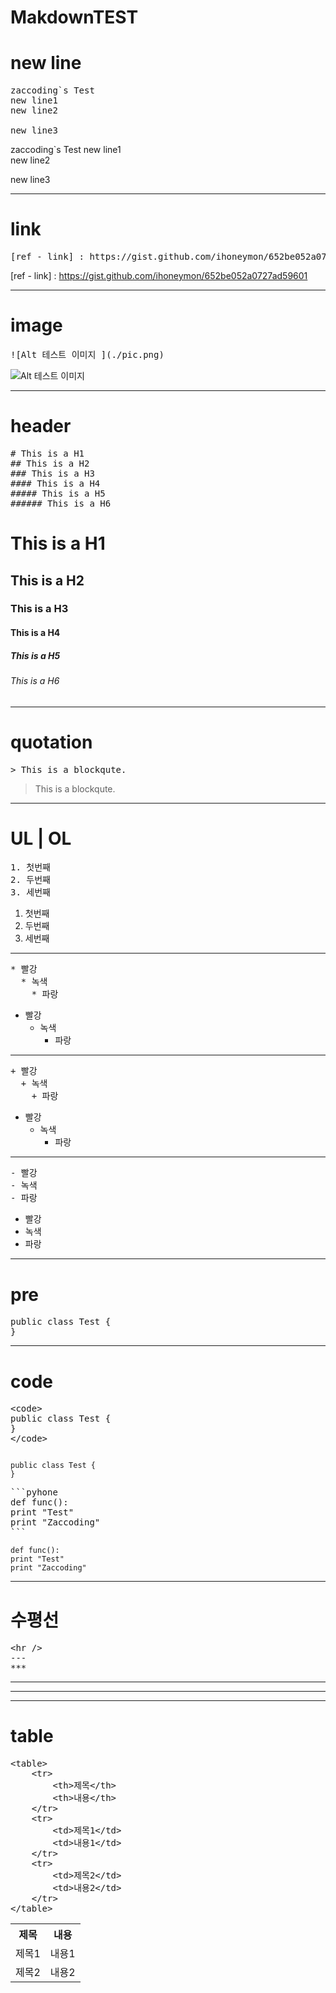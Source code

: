 # MakdownTEST

# new line
<pre>
zaccoding`s Test
new line1  
new line2

new line3
</pre>

zaccoding`s Test
new line1    
new line2

new line3

<hr />

# link
<pre>
[ref - link] : https://gist.github.com/ihoneymon/652be052a0727ad59601
</pre>
[ref - link] : https://gist.github.com/ihoneymon/652be052a0727ad59601

<hr />

# image
<pre>
![Alt 테스트 이미지 ](./pic.png)
</pre>
![Alt 테스트 이미지 ](./pic.png)

<hr />

# header
<pre>
# This is a H1
## This is a H2
### This is a H3
#### This is a H4
##### This is a H5
###### This is a H6
</pre>
# This is a H1
## This is a H2
### This is a H3
#### This is a H4
##### This is a H5
###### This is a H6

<hr />

# quotation
<pre>
> This is a blockqute.
</pre>
> This is a blockqute.

<hr />


# UL | OL
<pre>
1. 첫번째
2. 두번째
3. 세번째
</pre>
1. 첫번째
2. 두번째
3. 세번째

----------------------------------------------------------

<pre>
* 빨강
  * 녹색
    * 파랑
</pre>

* 빨강
  * 녹색
    * 파랑


----------------------------------------------------------
<pre>
+ 빨강
  + 녹색
    + 파랑
</pre>

+ 빨강
  + 녹색
    + 파랑

----------------------------------------------------------

<pre>
- 빨강
- 녹색
- 파랑
</pre>
- 빨강
- 녹색
- 파랑

<hr />

# pre
<pre>
public class Test {
}
</pre>
<hr />

# code
<pre>
&lt;code&gt;
public class Test {
}
&lt;/code&gt;
</pre>

<code>
public class Test {
}
</code>

<pre>
```pyhone
def func():
print "Test"
print "Zaccoding"
```
</pre>

```pyhone
def func():
print "Test"
print "Zaccoding"
```


<hr />

# 수평선
<pre>
&lt;hr /&gt;
---
***
</pre>

<hr />

---

***


# table
<pre>
&lt;table&gt;
	&lt;tr&gt;
		&lt;th&gt;제목&lt;/th&gt;
		&lt;th&gt;내용&lt;/th&gt;		
	&lt;/tr&gt;
	&lt;tr&gt;
		&lt;td&gt;제목1&lt;/td&gt;
		&lt;td&gt;내용1&lt;/td&gt;
	&lt;/tr&gt;
	&lt;tr&gt;
		&lt;td&gt;제목2&lt;/td&gt;
		&lt;td&gt;내용2&lt;/td&gt;
	&lt;/tr&gt;
&lt;/table&gt;
</pre>
<table>
	<tr>
		<th>제목</th>
		<th>내용</th>		
	</tr>
	<tr>
		<td>제목1</td>
		<td>내용1</td>
	</tr>
	<tr>
		<td>제목2</td>
		<td>내용2</td>
	</tr>
</table>
